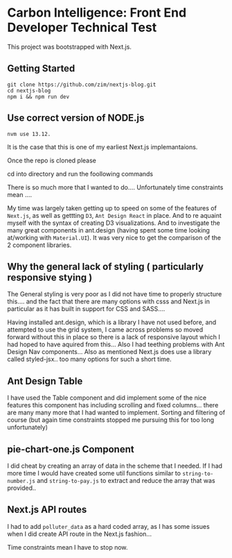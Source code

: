 # Carbon Intelligence: Front End Developer Technical Test

This project was bootstrapped with Next.js.

## Getting Started

```
git clone https://github.com/zim/nextjs-blog.git
cd nextjs-blog
npm i && npm run dev
```

## Use correct version of NODE.js

```
nvm use 13.12.
```

It is the case that this is one of my earliest Next.js implemantaions.

Once the repo is cloned please

cd into directory
and run the foollowing commands

There is so much more that I wanted to do.... Unfortunately time constraints mean ....

My time was largely taken getting up to speed on some of the features of `Next.js`, as well as gettting `D3`, `Ant Design React` in place. And to re aquaint myself with the syntax of creating D3 visualizations. And to investigate the many great components in ant.design (having spent some time looking at/working with `Material.UI`). It was very nice to get the comparison of the 2 component libraries.

## Why the general lack of styling ( particularly responsive stying )

The General styling is very poor as I did not have time to properly structure this.... and the fact that there are many options with csss and Next.js in particular as it has built in support for CSS and SASS....

Having installed ant.design, which is a library I have not used before, and attempted to use the grid system, I came across problems so moved forward without this in place so there is a lack of responsive layout which I had hoped to have aquired from this... Also I had teething problems with Ant Design Nav components... Also as mentioned Next.js does use a library called styled-jsx.. too many options for such a short time.

## Ant Design Table

I have used the Table component and did implement some of the nice features this component has including scrolling and fixed columns... there are many many more that I had wanted to implement. Sorting and filtering of course (but again time constraints stopped me pursuing this for too long unfortunately)

## pie-chart-one.js Component

I did cheat by creating an array of data in the scheme that I needed. If I had more time I would have created some util functions similar to `string-to-number.js` and `string-to-pay.js` to extract and reduce the array that was provided..

## Next.js API routes

I had to add `polluter_data` as a hard coded array, as I has some issues when I did create API route in the Next.js fashion...

Time constraints mean I have to stop now.
